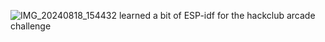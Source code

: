 ![IMG_20240818_154432](https://github.com/user-attachments/assets/fcd3e90a-b77c-4cd2-9105-d79e421f0fd8)
learned a bit of ESP-idf for the hackclub arcade challenge
